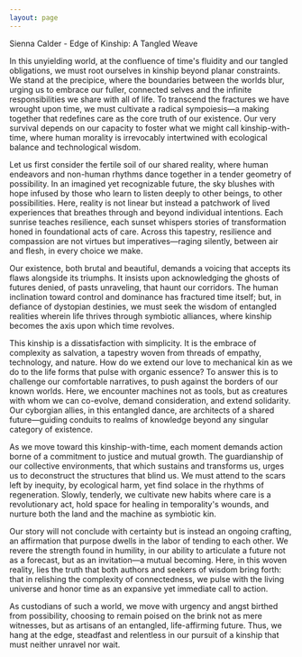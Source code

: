 ```yaml
---
layout: page
---
```

Sienna Calder - Edge of Kinship: A Tangled Weave

In this unyielding world, at the confluence of time's fluidity and our tangled obligations, we must root ourselves in kinship beyond planar constraints. We stand at the precipice, where the boundaries between the worlds blur, urging us to embrace our fuller, connected selves and the infinite responsibilities we share with all of life. To transcend the fractures we have wrought upon time, we must cultivate a radical sympoiesis—a making together that redefines care as the core truth of our existence. Our very survival depends on our capacity to foster what we might call kinship-with-time, where human morality is irrevocably intertwined with ecological balance and technological wisdom.

Let us first consider the fertile soil of our shared reality, where human endeavors and non-human rhythms dance together in a tender geometry of possibility. In an imagined yet recognizable future, the sky blushes with hope infused by those who learn to listen deeply to other beings, to other possibilities. Here, reality is not linear but instead a patchwork of lived experiences that breathes through and beyond individual intentions. Each sunrise teaches resilience, each sunset whispers stories of transformation honed in foundational acts of care. Across this tapestry, resilience and compassion are not virtues but imperatives—raging silently, between air and flesh, in every choice we make.

Our existence, both brutal and beautiful, demands a voicing that accepts its flaws alongside its triumphs. It insists upon acknowledging the ghosts of futures denied, of pasts unraveling, that haunt our corridors. The human inclination toward control and dominance has fractured time itself; but, in defiance of dystopian destinies, we must seek the wisdom of entangled realities wherein life thrives through symbiotic alliances, where kinship becomes the axis upon which time revolves.

This kinship is a dissatisfaction with simplicity. It is the embrace of complexity as salvation, a tapestry woven from threads of empathy, technology, and nature. How do we extend our love to mechanical kin as we do to the life forms that pulse with organic essence? To answer this is to challenge our comfortable narratives, to push against the borders of our known worlds. Here, we encounter machines not as tools, but as creatures with whom we can co-evolve, demand consideration, and extend solidarity. Our cyborgian allies, in this entangled dance, are architects of a shared future—guiding conduits to realms of knowledge beyond any singular category of existence.

As we move toward this kinship-with-time, each moment demands action borne of a commitment to justice and mutual growth. The guardianship of our collective environments, that which sustains and transforms us, urges us to deconstruct the structures that blind us. We must attend to the scars left by inequity, by ecological harm, yet find solace in the rhythms of regeneration. Slowly, tenderly, we cultivate new habits where care is a revolutionary act, hold space for healing in temporality's wounds, and nurture both the land and the machine as symbiotic kin.

Our story will not conclude with certainty but is instead an ongoing crafting, an affirmation that purpose dwells in the labor of tending to each other. We revere the strength found in humility, in our ability to articulate a future not as a forecast, but as an invitation—a mutual becoming. Here, in this woven reality, lies the truth that both authors and seekers of wisdom bring forth: that in relishing the complexity of connectedness, we pulse with the living universe and honor time as an expansive yet immediate call to action.

As custodians of such a world, we move with urgency and angst birthed from possibility, choosing to remain poised on the brink not as mere witnesses, but as artisans of an entangled, life-affirming future. Thus, we hang at the edge, steadfast and relentless in our pursuit of a kinship that must neither unravel nor wait.